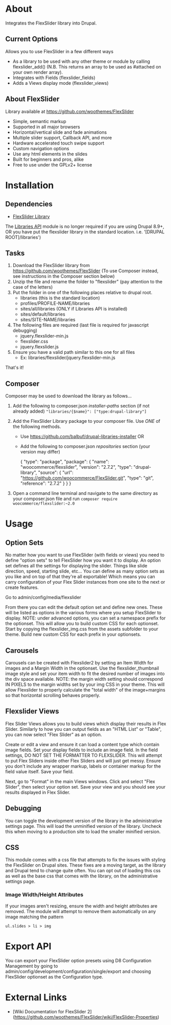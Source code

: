 About
=====
Integrates the FlexSlider library into Drupal.

Current Options
---------------
Allows you to use FlexSlider in a few different ways

- As a library to be used with any other theme or module by calling
flexslider_add() (N.B. This returns an array to be used as #attached on your
own render array).
- Integrates with Fields (flexslider_fields)
- Adds a Views display mode (flexslider_views)

About FlexSlider
----------------

Library available at https://github.com/woothemes/FlexSlider

- Simple, semantic markup
- Supported in all major browsers
- Horizontal/vertical slide and fade animations
- Multiple slider support, Callback API, and more
- Hardware accelerated touch swipe support
- Custom navigation options
- Use any html elements in the slides
- Built for beginners and pros, alike
- Free to use under the GPLv2+ license

Installation
============

Dependencies
------------

- [FlexSlider Library](https://github.com/woothemes/FlexSlider)

The [Libraries API](http://drupal.org/project/libraries) module is no longer
required if you are using Drupal 8.9+, OR you have put the flexslider
library in the standard location. i.e. '[DRUPAL ROOT]/libraries')

Tasks
-----

1. Download the FlexSlider library from
https://github.com/woothemes/FlexSlider
(To use Composer instead, see instructions in the Composer section below)
2. Unzip the file and rename the folder to "flexslider" (pay attention to the
case of the letters)
3. Put the folder in one of the following places relative to drupal root.
    - libraries (this is the standard location)
    - profiles/PROFILE-NAME/libraries
    - sites/all/libraries (ONLY if Libraries API is installed)
    - sites/default/libraries
    - sites/SITE-NAME/libraries
4. The following files are required (last file is required for javascript
debugging)
    - jquery.flexslider-min.js
    - flexslider.css
    - jquery.flexslider.js
5. Ensure you have a valid path similar to this one for all files
    - Ex: libraries/flexslider/jquery.flexslider-min.js

That's it!


Composer
----------
Composer may be used to download the library as follows...

1. Add the following to composer.json _installer-paths_ section
(if not already added)
  `
    "libraries/{$name}": ["type:drupal-library"]
  `

2. Add the FlexSlider Library package to your composer file. Use _ONE_ of the
following methods.
    * Use https://github.com/balbuf/drupal-libraries-installer
    OR
    * Add the following to composer.json _repositories_ section
    (your version may differ)


        {
          "type": "package",
          "package": {
            "name": "woocommerce/flexslider",
            "version": "2.7.2",
            "type": "drupal-library",
            "source": {
              "url": "https://github.com/woocommerce/FlexSlider.git",
              "type": "git",
              "reference": "2.7.2"
            }
          }
        }

3. Open a command line terminal and navigate to the same directory as your
composer.json file and run
  `
    composer require woocommerce/flexslider:~2.0
  `

Usage
======

Option Sets
-----------

No matter how you want to use FlexSlider (with fields or views) you need to
define "option sets" to tell FlexSlider how you want it to display. An option
set defines all the settings for displaying the slider. Things like slide
direction, speed, starting slide, etc... You can define as many option sets as
you like and on top of that they're all exportable! Which means you can carry
configuration of your Flex Slider instances from one site to the next or
create features.

Go to admin/config/media/flexslider

From there you can edit the default option set and define new ones. These will
be listed as options in the various forms where you setup FlexSlider to
display.
NOTE: under advanced options, you can set a namespace prefix for the optionset.
This will allow you to build custom CSS for each optionset.  Start by copying
the flexslider_img.css from the assets subfolder to your theme.  Build new
custom CSS for each prefix in your optionsets.

Carousels
---------

Carousels can be created with Flexslider2 by setting an Item Width for images
and a Margin Width in the optionset.  Use the flexslider_thumbnail image style
and set your item width to fit the desired number of images into the div space
available.
NOTE: the margin width setting should correspond IN PIXELS to the margin widths
set by your img CSS in your theme.  This will allow Flexslider to properly
calculate the "total width" of the image+margins so that horizontal scrolling
behaves properly.

Flexslider Views
----------------

Flex Slider Views allows you to build views which display their results in
Flex Slider. Similarly to how you can output fields as an "HTML List" or
"Table", you can now select "Flex Slider" as an option.

Create or edit a view and ensure it can load a content type which contain
image fields. Set your display fields to include an image field. In the field
settings, DO NOT SET THE FORMATTER TO FLEXSLIDER. This will attempt to put Flex
Sliders inside other Flex Sliders and will just get messy. Ensure you don't
include any wrapper markup, labels or container markup for the field value
itself. Save your field.

Next, go to "Format" in the main Views windows. Click and select "Flex Slider",
then select your option set. Save your view and you should see your results
displayed in Flex Slider.

Debugging
---------

You can toggle the development version of the library in the administrative
settings page. This will load the unminified version of the library.  Uncheck
this when moving to a production site to load the smaller minified version.

CSS
---

This module comes with a css file that attempts to fix the issues with styling
the FlexSlider on Drupal sites. These fixes are a moving target, as the library
and Drupal tend to change quite often. You can opt out of loading this css as
well as the base css that comes with the library, on the administrative
settings page.

### Image Width/Height Attributes

If your images aren't resizing, ensure the width and height attributes are
removed. The module will attempt to remove them automatically on any image
matching the pattern

    ul.slides > li > img


Export API
==========

You can export your FlexSlider option presets using D8 Configuration Management
by going to admin/config/development/configuration/single/export and choosing
FlexSlider optionset as the Configuration type.

External Links
==============

- [Wiki Documentation for FlexSlider 2]
(https://github.com/woothemes/FlexSlider/wiki/FlexSlider-Properties)

